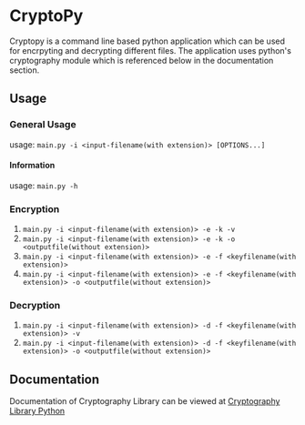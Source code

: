 # CryptoPy
Cryptopy is a command line based python application which can be used for encrpyting and decrypting different files. The application uses python's cryptography module which is referenced below in the documentation section.

## Usage 
### General Usage
usage: `main.py -i <input-filename(with extension)> [OPTIONS...]`
#### Information
usage: `main.py -h`
### Encryption 
1. `main.py -i <input-filename(with extension)> -e -k -v`
2. `main.py -i <input-filename(with extension)> -e -k -o <outputfile(without extension)>`
3. `main.py -i <input-filename(with extension)> -e -f <keyfilename(with extension)>`
4. `main.py -i <input-filename(with extension)> -e -f <keyfilename(with extension)> -o <outputfile(without extension)>`
### Decryption
1. `main.py -i <input-filename(with extension)> -d -f <keyfilename(with extension)> -v`
2. `main.py -i <input-filename(with extension)> -d -f <keyfilename(with extension)> -o <outputfile(without extension)>`    


## Documentation 
Documentation of Cryptography Library can be viewed at [Cryptography Library Python](https://cryptography.io/en/latest/)


